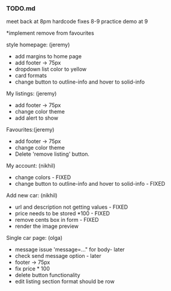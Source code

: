### TODO.md
meet back at 8pm
 hardcode fixes 8-9
 practice demo at 9



*implement remove from favourites

style homepage: (jeremy)
- add margins to home page
- add footer -> 75px
- dropdown list color to yellow
- card formats
- change button to outline-info and hover to solid-info

My listings: (jeremy)
- add footer -> 75px
- change color theme
- add alert to show 

Favourites:(jeremy)
- add footer -> 75px
- change color theme
- Delete 'remove listing' button.  

My account: (nikhil)
- change colors - FIXED
- change button to outline-info and hover to solid-info - FIXED

Add new car: (nikhil)
- url and description not getting values - FIXED
- price needs to be stored *100 - FIXED
- remove cents box in form - FIXED
- render the image preview

Single car page: (olga)
- message issue 'message=..." for body- later
- check send message option - later
- footer -> 75px
- fix price * 100
- delete button functionality
- edit listing section format should be row

